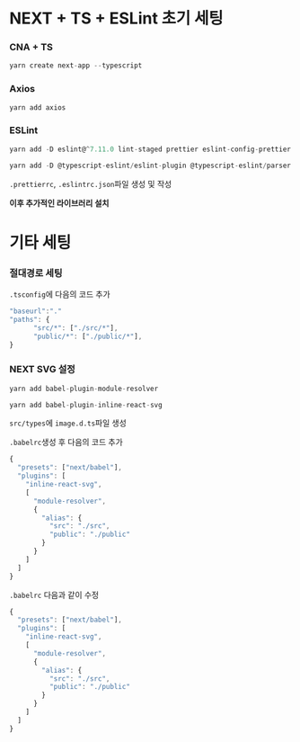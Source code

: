 # NEXT + TS + ESLint 초기 세팅

### CNA + TS
```jsx
yarn create next-app --typescript
```

### Axios
```jsx
yarn add axios
```

### ESLint
```jsx
yarn add -D eslint@^7.11.0 lint-staged prettier eslint-config-prettier eslint-plugin-prettier@^3.4.0 eslint-plugin-react eslint-plugin-react-hooks eslint-plugin-import eslint-plugin-jsx-a11y eslint-plugin-simple-import-sort
```
```jsx
yarn add -D @typescript-eslint/eslint-plugin @typescript-eslint/parser
```
`.prettierrc`, `.eslintrc.json`파일 생성 및 작성


**이후 추가적인 라이브러리 설치**

# 기타 세팅

### 절대경로 세팅
`.tsconfig`에 다음의 코드 추가
```jsx
"baseurl":"."
"paths": {
      "src/*": ["./src/*"],
      "public/*": ["./public/*"],
}
```



### NEXT SVG 설정
```jsx
yarn add babel-plugin-module-resolver
```
```jsx
yarn add babel-plugin-inline-react-svg
```

`src/types`에 `image.d.ts`파일 생성

`.babelrc`생성 후 다음의 코드 추가
```jsx
{
  "presets": ["next/babel"],
  "plugins": [
    "inline-react-svg",
    [
      "module-resolver",
      {
        "alias": {
          "src": "./src",
          "public": "./public"
        }
      }
    ]
  ]
}
```

`.babelrc` 다음과 같이 수정
```jsx
{
  "presets": ["next/babel"],
  "plugins": [
    "inline-react-svg",
    [
      "module-resolver",
      {
        "alias": {
          "src": "./src",
          "public": "./public"
        }
      }
    ]
  ]
}
```

